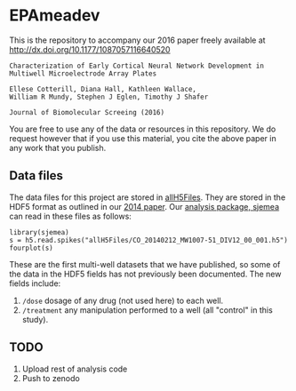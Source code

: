 # EPAmeadev

This is the repository to accompany our 2016 paper freely available at
http://dx.doi.org/10.1177/1087057116640520


    Characterization of Early Cortical Neural Network Development in
    Multiwell Microelectrode Array Plates

    Ellese Cotterill, Diana Hall, Kathleen Wallace,
    William R Mundy, Stephen J Eglen, Timothy J Shafer
	
	Journal of Biomolecular Screeing (2016)

You are free to use any of the data or resources in this repository.
We do request however that if you use this material, you cite the
above paper in any work that you publish.


	
## Data files

The data files for this project are stored in
[allH5Files](allH5Files/).  They are stored in the HDF5 format as
outlined in our
[2014 paper](http://dx.doi.org/10.1186/2047-217X-3-3).  Our
[analysis package, sjemea](http://github.com/sje30/sjemea) can read in these files as follows:

```{r}
library(sjemea)
s = h5.read.spikes("allH5Files/CO_20140212_MW1007-51_DIV12_00_001.h5")
fourplot(s)
```
These are the first multi-well datasets that we have published, so
some of the data in the HDF5 fields has not previously been
documented.  The new fields include:

1. `/dose` dosage of any drug (not used here) to each well.
2. `/treatment` any manipulation performed to a well (all "control" in
   this study).

## TODO

1. Upload rest of analysis code
2. Push to zenodo


